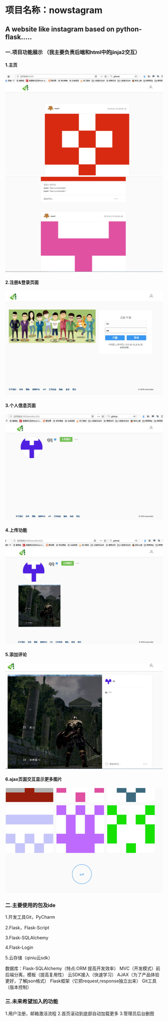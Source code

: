 # 项目名称：nowstagram  

## A website like instagram based on python-flask.....  

### 一.项目功能展示 （我主要负责后端和html中的jinja2交互） 

#### 1.主页
![主页](https://github.com/LDoubleZhi/image/blob/master/index-1.jpg)
![主页](https://github.com/LDoubleZhi/image/blob/master/index-2.jpg)  

#### 2.注册&登录页面
![](https://github.com/LDoubleZhi/image/blob/master/login.jpg)  

#### 3.个人信息页面
![](https://github.com/LDoubleZhi/image/blob/master/profile-1.jpg)  

#### 4.上传功能
![](https://github.com/LDoubleZhi/image/blob/master/upload.jpg)  

#### 5.添加评论
![](https://github.com/LDoubleZhi/image/blob/master/addcomment.jpg)  

#### 6.ajax页面交互显示更多图片
![](https://github.com/LDoubleZhi/image/blob/master/imagemore.jpg)  

### 二.主要使用的包及ide  

1.开发工具Git，PyCharm

2.Flask，Flask-Script

3.Flask-SQLAlchemy

4.Flask-Login

5.云存储（qiniu云sdk）

数据库：Flask-SQLAlchemy（特点:ORM  提高开发效率）
MVC（开发模式）前后端分离，模板（提高复用性）
云SDK接入（快速学习）
AJAX（为了产品体验更好，了解json格式）
Flask框架（它把request,response独立出来）
Git工具（版本控制）  

###   三.未来希望加入的功能
1.用户注册，邮箱激活流程
2.首页滚动到底部自动加载更多
3.管理员后台删图

